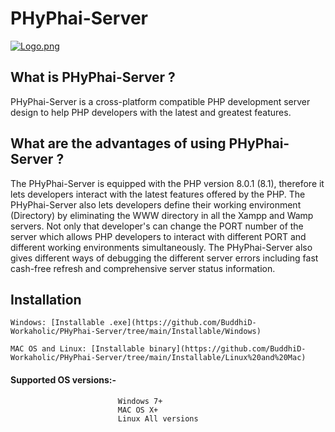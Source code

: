 # PHyPhai-Server

[![Logo.png](https://i.postimg.cc/kgnjGgV1/Logo.png)](https://postimg.cc/ykbhrByc)

## What is PHyPhai-Server ? 
PHyPhai-Server is a cross-platform compatible PHP development server design to help PHP developers with the latest and greatest features.

## What are the advantages of using PHyPhai-Server ? 
The PHyPhai-Server is equipped with the PHP version 8.0.1 (8.1), therefore it lets developers interact with the latest features offered by the PHP. 
The PHyPhai-Server also lets developers define their working environment (Directory) by eliminating the WWW directory in all the Xampp and Wamp servers. Not only that developer's can change the PORT number of the server which allows PHP developers to interact with different PORT and different working environments simultaneously.
The PHyPhai-Server also gives different ways of debugging the different server errors including fast cash-free refresh and comprehensive server status information.

## Installation
    Windows: [Installable .exe](https://github.com/BuddhiD-Workaholic/PHyPhai-Server/tree/main/Installable/Windows)

    MAC OS and Linux: [Installable binary](https://github.com/BuddhiD-Workaholic/PHyPhai-Server/tree/main/Installable/Linux%20and%20Mac)

#### Supported OS versions:- 
                            Windows 7+ 
                            MAC OS X+
                            Linux All versions
